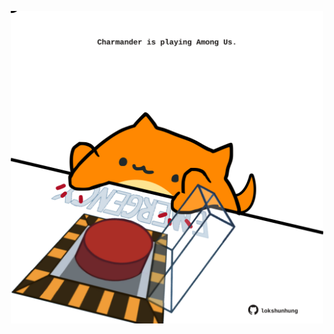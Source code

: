 <!-- built at 18/10/2021, 11:01:48 UTC -->
<p align="center">
  <img width="500" height="500" src="./ReadmeImage.svg">
</p>
